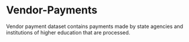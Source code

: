 # Vendor-Payments
Vendor payment dataset contains payments made by state agencies and institutions of higher education that are processed.
